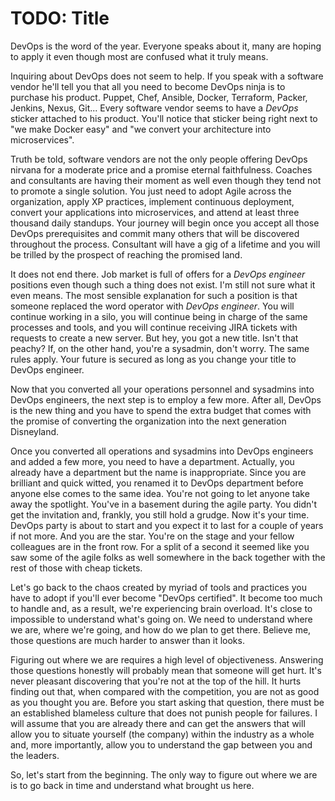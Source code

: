# TODO: Title

DevOps is the word of the year. Everyone speaks about it, many are hoping to apply it even though most are confused what it truly means.

Inquiring about DevOps does not seem to help. If you speak with a software vendor he'll tell you that all you need to become DevOps ninja is to purchase his product. Puppet, Chef, Ansible, Docker, Terraform, Packer, Jenkins, Nexus, Git... Every software vendor seems to have a *DevOps* sticker attached to his product. You'll notice that sticker being right next to "we make Docker easy" and "we convert your architecture into microservices".

Truth be told, software vendors are not the only people offering DevOps nirvana for a moderate price and a promise eternal faithfulness. Coaches and consultants are having their moment as well even though they tend not to promote a single solution. You just need to adopt Agile across the organization, apply XP practices, implement continuous deployment, convert your applications into microservices, and attend at least three thousand daily standups. Your journey will begin once you accept all those DevOps prerequisites and commit many others that will be discovered throughout the process. Consultant will have a gig of a lifetime and you will be trilled by the prospect of reaching the promised land.

It does not end there. Job market is full of offers for a *DevOps engineer* positions even though such a thing does not exist. I'm still not sure what it even means. The most sensible explanation for such a position is that someone replaced the word operator with *DevOps engineer*. You will continue working in a silo, you will continue being in charge of the same processes and tools, and you will continue receiving JIRA tickets with requests to create a new server. But hey, you got a new title. Isn't that peachy? If, on the other hand, you're a sysadmin, don't worry. The same rules apply. Your future is secured as long as you change your title to DevOps engineer.

Now that you converted all your operations personnel and sysadmins into DevOps engineers, the next step is to employ a few more. After all, DevOps is the new thing and you have to spend the extra budget that comes with the promise of converting the organization into the next generation Disneyland.

Once you converted all operations and sysadmins into DevOps engineers and added a few more, you need to have a department. Actually, you already have a department but the name is inappropriate. Since you are brilliant and quick witted, you renamed it to DevOps department before anyone else comes to the same idea. You're not going to let anyone take away the spotlight. You've in a basement during the agile party. You didn't get the invitation and, frankly, you still hold a grudge. Now it's your time. DevOps party is about to start and you expect it to last for a couple of years if not more. And you are the star. You're on the stage and your fellow colleagues are in the front row. For a split of a second it seemed like you saw some of the agile folks as well somewhere in the back together with the rest of those with cheap tickets.

Let's go back to the chaos created by myriad of tools and practices you have to adopt if you'll ever become "DevOps certified". It become too much to handle and, as a result, we're experiencing brain overload. It's close to impossible to understand what's going on. We need to understand where we are, where we're going, and how do we plan to get there. Believe me, those questions are much harder to answer than it looks.

Figuring out where we are requires a high level of objectiveness. Answering those questions honestly will probably mean that someone will get hurt. It's never pleasant discovering that you're not at the top of the hill. It hurts finding out that, when compared with the competition, you are not as good as you thought you are. Before you start asking that question, there must be an established blameless culture that does not punish people for failures. I will assume that you are already there and can get the answers that will allow you to situate yourself (the company) within the industry as a whole and, more importantly, allow you to understand the gap between you and the leaders.

So, let's start from the beginning. The only way to figure out where we are is to go back in time and understand what brought us here.






